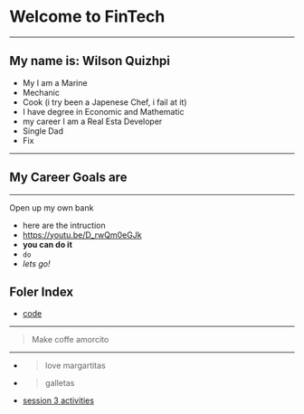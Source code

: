 # Welcome to FinTech 
---
## My name is: Wilson Quizhpi
- My I am a Marine 
- Mechanic
-  Cook (i try been a Japenese Chef, i fail at it)
- I have degree in Economic and Mathematic
- my career I am a Real Esta Developer 
- Single Dad
- Fix
---
## My Career Goals are
---
Open up my own bank
- here are the intruction
- https://youtu.be/D_rwQm0eGJk
- **you can do it**
- `do`
- *lets go!*
## Foler Index
- [code](/code)

---
> Make coffe amorcito
---
- > love margartitas
- > galletas

- [session 3 activities](/sessions)
